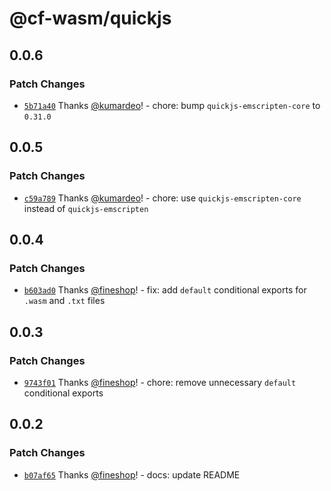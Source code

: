 # @cf-wasm/quickjs

## 0.0.6

### Patch Changes

- [`5b71a40`](https://github.com/fineshopdesign/cf-wasm/commit/5b71a40362796c5c890b265f45e0a6523e7c047f) Thanks [@kumardeo](https://github.com/kumardeo)! - chore: bump `quickjs-emscripten-core` to `0.31.0`

## 0.0.5

### Patch Changes

- [`c59a789`](https://github.com/fineshopdesign/cf-wasm/commit/c59a789a5b171797965df78b721dbde30cd2e26a) Thanks [@kumardeo](https://github.com/kumardeo)! - chore: use `quickjs-emscripten-core` instead of `quickjs-emscripten`

## 0.0.4

### Patch Changes

- [`b603ad0`](https://github.com/fineshopdesign/cf-wasm/commit/b603ad006dfebedf333582090b54ac7be86b94b2) Thanks [@fineshop](https://github.com/fineshop)! - fix: add `default` conditional exports for `.wasm` and `.txt` files

## 0.0.3

### Patch Changes

- [`9743f01`](https://github.com/fineshopdesign/cf-wasm/commit/9743f01376f3bb995ddb678dae438a1ed471beb0) Thanks [@fineshop](https://github.com/fineshop)! - chore: remove unnecessary `default` conditional exports

## 0.0.2

### Patch Changes

- [`b07af65`](https://github.com/fineshopdesign/cf-wasm/commit/b07af651316223f32d9df9503c730d094dd256f4) Thanks [@fineshop](https://github.com/fineshop)! - docs: update README
